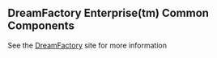 ## DreamFactory Enterprise(tm) Common Components
See the [DreamFactory](https://www.dreamfactory.com/) site for more information
